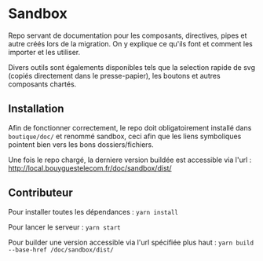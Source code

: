 # Sandbox

Repo servant de documentation pour les composants, directives, pipes et autre créés lors de la migration. On y explique ce qu'ils font et comment les importer et les utiliser.

Divers outils sont égalements disponibles tels que la selection rapide de svg (copiés directement dans le presse-papier), les boutons et autres composants chartés.

## Installation

Afin de fonctionner correctement, le repo doit obligatoirement installé dans `boutique/doc/` et renommé sandbox, ceci afin que les liens symboliques pointent bien vers les bons dossiers/fichiers.

Une fois le repo chargé, la derniere version buildée est accessible via l'url : http://local.bouyguestelecom.fr/doc/sandbox/dist/

## Contributeur

Pour installer toutes les dépendances : `yarn install`

Pour lancer le serveur : `yarn start`

Pour builder une version accessible via l'url spécifiée plus haut : `yarn build --base-href /doc/sandbox/dist/`
